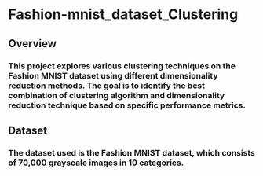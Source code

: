 # Fashion-mnist_dataset_Clustering

## Overview

### This project explores various clustering techniques on the Fashion MNIST dataset using different dimensionality reduction methods. The goal is to identify the best combination of clustering algorithm and dimensionality reduction technique based on specific performance metrics.

## Dataset

### The dataset used is the Fashion MNIST dataset, which consists of 70,000 grayscale images in 10 categories.
